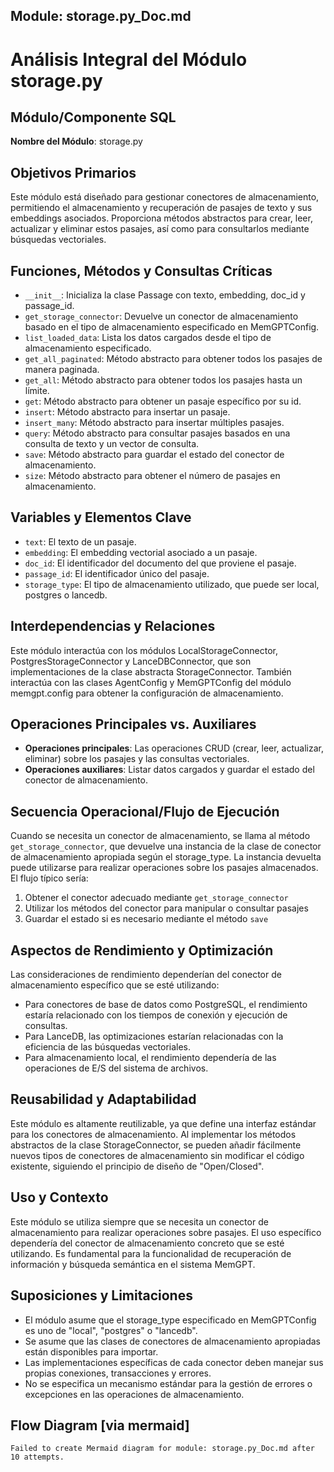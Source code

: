 ## Module: storage.py_Doc.md

# Análisis Integral del Módulo storage.py

## Módulo/Componente SQL
**Nombre del Módulo**: storage.py

## Objetivos Primarios
Este módulo está diseñado para gestionar conectores de almacenamiento, permitiendo el almacenamiento y recuperación de pasajes de texto y sus embeddings asociados. Proporciona métodos abstractos para crear, leer, actualizar y eliminar estos pasajes, así como para consultarlos mediante búsquedas vectoriales.

## Funciones, Métodos y Consultas Críticas
- `__init__`: Inicializa la clase Passage con texto, embedding, doc_id y passage_id.
- `get_storage_connector`: Devuelve un conector de almacenamiento basado en el tipo de almacenamiento especificado en MemGPTConfig.
- `list_loaded_data`: Lista los datos cargados desde el tipo de almacenamiento especificado.
- `get_all_paginated`: Método abstracto para obtener todos los pasajes de manera paginada.
- `get_all`: Método abstracto para obtener todos los pasajes hasta un límite.
- `get`: Método abstracto para obtener un pasaje específico por su id.
- `insert`: Método abstracto para insertar un pasaje.
- `insert_many`: Método abstracto para insertar múltiples pasajes.
- `query`: Método abstracto para consultar pasajes basados en una consulta de texto y un vector de consulta.
- `save`: Método abstracto para guardar el estado del conector de almacenamiento.
- `size`: Método abstracto para obtener el número de pasajes en almacenamiento.

## Variables y Elementos Clave
- `text`: El texto de un pasaje.
- `embedding`: El embedding vectorial asociado a un pasaje.
- `doc_id`: El identificador del documento del que proviene el pasaje.
- `passage_id`: El identificador único del pasaje.
- `storage_type`: El tipo de almacenamiento utilizado, que puede ser local, postgres o lancedb.

## Interdependencias y Relaciones
Este módulo interactúa con los módulos LocalStorageConnector, PostgresStorageConnector y LanceDBConnector, que son implementaciones de la clase abstracta StorageConnector. También interactúa con las clases AgentConfig y MemGPTConfig del módulo memgpt.config para obtener la configuración de almacenamiento.

## Operaciones Principales vs. Auxiliares
- **Operaciones principales**: Las operaciones CRUD (crear, leer, actualizar, eliminar) sobre los pasajes y las consultas vectoriales.
- **Operaciones auxiliares**: Listar datos cargados y guardar el estado del conector de almacenamiento.

## Secuencia Operacional/Flujo de Ejecución
Cuando se necesita un conector de almacenamiento, se llama al método `get_storage_connector`, que devuelve una instancia de la clase de conector de almacenamiento apropiada según el storage_type. La instancia devuelta puede utilizarse para realizar operaciones sobre los pasajes almacenados. El flujo típico sería:
1. Obtener el conector adecuado mediante `get_storage_connector`
2. Utilizar los métodos del conector para manipular o consultar pasajes
3. Guardar el estado si es necesario mediante el método `save`

## Aspectos de Rendimiento y Optimización
Las consideraciones de rendimiento dependerían del conector de almacenamiento específico que se esté utilizando:
- Para conectores de base de datos como PostgreSQL, el rendimiento estaría relacionado con los tiempos de conexión y ejecución de consultas.
- Para LanceDB, las optimizaciones estarían relacionadas con la eficiencia de las búsquedas vectoriales.
- Para almacenamiento local, el rendimiento dependería de las operaciones de E/S del sistema de archivos.

## Reusabilidad y Adaptabilidad
Este módulo es altamente reutilizable, ya que define una interfaz estándar para los conectores de almacenamiento. Al implementar los métodos abstractos de la clase StorageConnector, se pueden añadir fácilmente nuevos tipos de conectores de almacenamiento sin modificar el código existente, siguiendo el principio de diseño de "Open/Closed".

## Uso y Contexto
Este módulo se utiliza siempre que se necesita un conector de almacenamiento para realizar operaciones sobre pasajes. El uso específico dependería del conector de almacenamiento concreto que se esté utilizando. Es fundamental para la funcionalidad de recuperación de información y búsqueda semántica en el sistema MemGPT.

## Suposiciones y Limitaciones
- El módulo asume que el storage_type especificado en MemGPTConfig es uno de "local", "postgres" o "lancedb".
- Se asume que las clases de conectores de almacenamiento apropiadas están disponibles para importar.
- Las implementaciones específicas de cada conector deben manejar sus propias conexiones, transacciones y errores.
- No se especifica un mecanismo estándar para la gestión de errores o excepciones en las operaciones de almacenamiento.
## Flow Diagram [via mermaid]
```mermaid
Failed to create Mermaid diagram for module: storage.py_Doc.md after 10 attempts.
```

